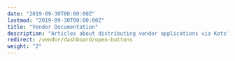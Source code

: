 ```yaml
---
date: "2019-09-30T00:00:00Z"
lastmod: "2019-09-30T00:00:00Z"
title: "Vendor Documentation"
description: "Articles about distributing vendor applications via Kots"
redirect: /vendor/dashboard/open-buttons
weight: "2"
---
```


